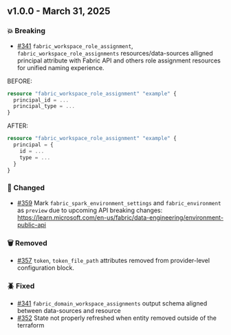 ## v1.0.0 - March 31, 2025

### 💥 Breaking

* [#341](https://github.com/microsoft/terraform-provider-fabric/issues/341) `fabric_workspace_role_assignment`, `fabric_workspace_role_assignments` resources/data-sources alligned principal attribute with Fabric API and others role assignment resources for unified naming experience.

BEFORE:

```terraform
resource "fabric_workspace_role_assignment" "example" {
  principal_id = ...
  principal_type = ...
}
```

AFTER:

```terraform
resource "fabric_workspace_role_assignment" "example" {
  principal = {
    id = ...
    type = ...
  }
}
```

### 💫 Changed

* [#359](https://github.com/microsoft/terraform-provider-fabric/issues/359) Mark `fabric_spark_environment_settings` and `fabric_environment` as `preview` due to upcoming API breaking changes:
<https://learn.microsoft.com/en-us/fabric/data-engineering/environment-public-api>

### 🗑️ Removed

* [#357](https://github.com/microsoft/terraform-provider-fabric/issues/357) `token`, `token_file_path` attributes removed from provider-level configuration block.

### 🪲 Fixed

* [#341](https://github.com/microsoft/terraform-provider-fabric/issues/341) `fabric_domain_workspace_assignments` output schema aligned between data-sources and resource
* [#352](https://github.com/microsoft/terraform-provider-fabric/issues/352) State not properly refreshed when entity removed outside of the terraform
